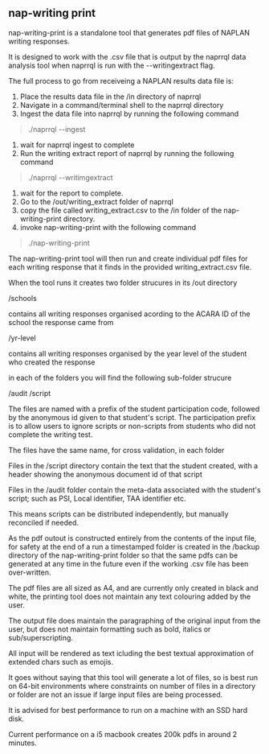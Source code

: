 ## nap-writing print

nap-writing-print is a standalone tool that generates pdf files of NAPLAN writing responses.

It is designed to work with the .csv file that is output by the naprrql data analysis tool when naprrql is run with the 
--writingextract flag.

The full process to go from receiveing a NAPLAN results data file is:

1. Place the results data file in the /in directory of naprrql
1. Navigate in a command/terminal shell to the naprrql directory
1. Ingest the data file into naprrql by running the following command
> ./naprrql --ingest
1. wait for naprrql ingest to complete
1. Run the writing extract report of naprrql by running the following command
> ./naprrql --writimgextract
1. wait for the report to complete.
1. Go to the /out/writing_extract folder of naprrql
1. copy the file called writing_extract.csv to the /in folder of the nap-writing-print directory.
1. invoke nap-writing-print with the following command
> ./nap-writing-print

The nap-writing-print tool will then run and create individual pdf files for each writing response that it finds 
in the provided writing_extract.csv file.

When the tool runs it creates two folder strucures in its /out directory

/schools

contains all writing responses organised acording to the ACARA ID of the school the response came from

/yr-level

contains all writing responses organised by the year level of the student who created the response

in each of the folders you will find the following sub-folder strucure

/audit
/script

The files are named with a prefix of the student participation code, followed by the anonymous id given 
to that student's script. The participation prefix is to allow users to ignore
scripts or non-scripts from students who did not complete the writing test.

The files have the same name, for cross validation, in each folder

Files in the /script directory contain
the text that the student created, with a header showing the anonymous document id of that script

Files in the /audit folder contain
the meta-data associated with the student's script; such as PSI, Local identifier, TAA identifier etc.

This means scripts can be distributed independently, but manually reconciled if needed.

As the pdf outout is constructed entirely from the contents of the input file, for safety at the end of a run a timestamped 
folder is created in the /backup directory of the nap-writing-print folder so that the same pdfs can be 
generated at any time in the future even if the working .csv file has been over-written.

The pdf files are all sized as A4, and are currently only created in black and white, the printing tool
does not maintain any text colouring added by the user.

The output file does maintain the paragraphing of the original input from the user, but does not maintain formatting 
such as bold, italics or sub/superscripting.

All input will be rendered as text icluding the best textual approximation of extended chars such as emojis.

It goes without saying that this tool will generate a lot of files, so is best run on 64-bit environments where constraints
on number of files in a directory or folder are not an issue if large input files are being processed.

It is advised for best performance to run on a machine with an  SSD hard disk.

Current performance on a i5 macbook creates 200k pdfs in around 2 minutes.









